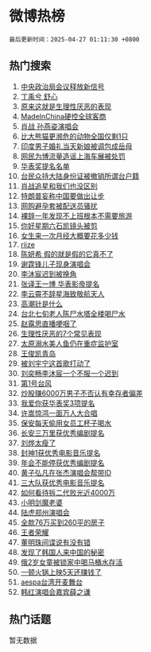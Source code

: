 # 微博热榜

`最后更新时间：2025-04-27 01:11:30 +0800`

## 热门搜索

1. [中央政治局会议释放新信号](https://m.weibo.cn/search?containerid=100103type%3D1%26t%3D10%26q%3D%23%E4%B8%AD%E5%A4%AE%E6%94%BF%E6%B2%BB%E5%B1%80%E4%BC%9A%E8%AE%AE%E9%87%8A%E6%94%BE%E6%96%B0%E4%BF%A1%E5%8F%B7%23&stream_entry_id=51&isnewpage=1&extparam=seat%3D1%26q%3D%2523%25E4%25B8%25AD%25E5%25A4%25AE%25E6%2594%25BF%25E6%25B2%25BB%25E5%25B1%2580%25E4%25BC%259A%25E8%25AE%25AE%25E9%2587%258A%25E6%2594%25BE%25E6%2596%25B0%25E4%25BF%25A1%25E5%258F%25B7%2523%26filter_type%3Drealtimehot%26stream_entry_id%3D51%26c_type%3D51%26pos%3D0%26dgr%3D0%26cate%3D10103%26display_time%3D1745687489%26pre_seqid%3D17456874896210328677105)
1. [丁禹兮 舒心](https://m.weibo.cn/search?containerid=100103type%3D1%26t%3D10%26q%3D%E4%B8%81%E7%A6%B9%E5%85%AE+%E8%88%92%E5%BF%83&stream_entry_id=31&isnewpage=1&extparam=seat%3D1%26realpos%3D1%26q%3D%25E4%25B8%2581%25E7%25A6%25B9%25E5%2585%25AE%2520%25E8%2588%2592%25E5%25BF%2583%26dgr%3D0%26lcate%3D5001%26band_rank%3D1%26filter_type%3Drealtimehot%26cate%3D5001%26c_type%3D31%26pos%3D0%26stream_entry_id%3D31%26flag%3D2%26display_time%3D1745687489%26pre_seqid%3D17456874896210328677105)
1. [原来这就是生理性厌恶的表现](https://m.weibo.cn/search?containerid=100103type%3D1%26t%3D10%26q%3D%23%E5%8E%9F%E6%9D%A5%E8%BF%99%E5%B0%B1%E6%98%AF%E7%94%9F%E7%90%86%E6%80%A7%E5%8E%8C%E6%81%B6%E7%9A%84%E8%A1%A8%E7%8E%B0%23&stream_entry_id=31&isnewpage=1&extparam=seat%3D1%26realpos%3D2%26q%3D%2523%25E5%258E%259F%25E6%259D%25A5%25E8%25BF%2599%25E5%25B0%25B1%25E6%2598%25AF%25E7%2594%259F%25E7%2590%2586%25E6%2580%25A7%25E5%258E%258C%25E6%2581%25B6%25E7%259A%2584%25E8%25A1%25A8%25E7%258E%25B0%2523%26dgr%3D0%26lcate%3D5001%26band_rank%3D2%26filter_type%3Drealtimehot%26cate%3D5001%26c_type%3D31%26pos%3D1%26stream_entry_id%3D31%26flag%3D2%26display_time%3D1745687489%26pre_seqid%3D17456874896210328677105)
1. [MadeInChina硬控全球客商](https://m.weibo.cn/search?containerid=100103type%3D1%26t%3D10%26q%3D%23MadeInChina%E7%A1%AC%E6%8E%A7%E5%85%A8%E7%90%83%E5%AE%A2%E5%95%86%23&stream_entry_id=31&isnewpage=1&extparam=seat%3D1%26realpos%3D3%26q%3D%2523MadeInChina%25E7%25A1%25AC%25E6%258E%25A7%25E5%2585%25A8%25E7%2590%2583%25E5%25AE%25A2%25E5%2595%2586%2523%26dgr%3D0%26lcate%3D5001%26band_rank%3D3%26filter_type%3Drealtimehot%26cate%3D5001%26c_type%3D31%26pos%3D2%26stream_entry_id%3D31%26flag%3D0%26display_time%3D1745687489%26pre_seqid%3D17456874896210328677105)
1. [肖战 孙燕姿演唱会](https://m.weibo.cn/search?containerid=100103type%3D1%26t%3D10%26q%3D%E8%82%96%E6%88%98+%E5%AD%99%E7%87%95%E5%A7%BF%E6%BC%94%E5%94%B1%E4%BC%9A&stream_entry_id=31&isnewpage=1&extparam=seat%3D1%26realpos%3D4%26q%3D%25E8%2582%2596%25E6%2588%2598%2520%25E5%25AD%2599%25E7%2587%2595%25E5%25A7%25BF%25E6%25BC%2594%25E5%2594%25B1%25E4%25BC%259A%26dgr%3D0%26lcate%3D5001%26band_rank%3D4%26filter_type%3Drealtimehot%26cate%3D5001%26c_type%3D31%26pos%3D3%26stream_entry_id%3D31%26flag%3D16%26display_time%3D1745687489%26pre_seqid%3D17456874896210328677105)
1. [比大熊猫更濒危的动物全国仅剩1只](https://m.weibo.cn/search?containerid=100103type%3D1%26t%3D10%26q%3D%23%E6%AF%94%E5%A4%A7%E7%86%8A%E7%8C%AB%E6%9B%B4%E6%BF%92%E5%8D%B1%E7%9A%84%E5%8A%A8%E7%89%A9%E5%85%A8%E5%9B%BD%E4%BB%85%E5%89%A91%E5%8F%AA%23&stream_entry_id=31&isnewpage=1&extparam=seat%3D1%26realpos%3D5%26q%3D%2523%25E6%25AF%2594%25E5%25A4%25A7%25E7%2586%258A%25E7%258C%25AB%25E6%259B%25B4%25E6%25BF%2592%25E5%258D%25B1%25E7%259A%2584%25E5%258A%25A8%25E7%2589%25A9%25E5%2585%25A8%25E5%259B%25BD%25E4%25BB%2585%25E5%2589%25A91%25E5%258F%25AA%2523%26dgr%3D0%26lcate%3D5001%26band_rank%3D5%26filter_type%3Drealtimehot%26cate%3D5001%26c_type%3D31%26pos%3D4%26stream_entry_id%3D31%26flag%3D0%26display_time%3D1745687489%26pre_seqid%3D17456874896210328677105)
1. [印度男子婚礼当天新娘被调包成岳母](https://m.weibo.cn/search?containerid=100103type%3D1%26t%3D10%26q%3D%23%E5%8D%B0%E5%BA%A6%E7%94%B7%E5%AD%90%E5%A9%9A%E7%A4%BC%E5%BD%93%E5%A4%A9%E6%96%B0%E5%A8%98%E8%A2%AB%E8%B0%83%E5%8C%85%E6%88%90%E5%B2%B3%E6%AF%8D%23&stream_entry_id=31&isnewpage=1&extparam=seat%3D1%26realpos%3D6%26q%3D%2523%25E5%258D%25B0%25E5%25BA%25A6%25E7%2594%25B7%25E5%25AD%2590%25E5%25A9%259A%25E7%25A4%25BC%25E5%25BD%2593%25E5%25A4%25A9%25E6%2596%25B0%25E5%25A8%2598%25E8%25A2%25AB%25E8%25B0%2583%25E5%258C%2585%25E6%2588%2590%25E5%25B2%25B3%25E6%25AF%258D%2523%26dgr%3D0%26lcate%3D5001%26band_rank%3D6%26filter_type%3Drealtimehot%26cate%3D5001%26c_type%3D31%26pos%3D5%26stream_entry_id%3D31%26flag%3D0%26display_time%3D1745687489%26pre_seqid%3D17456874896210328677105)
1. [网民为博流量造谣上海车展被处罚](https://m.weibo.cn/search?containerid=100103type%3D1%26t%3D10%26q%3D%23%E7%BD%91%E6%B0%91%E4%B8%BA%E5%8D%9A%E6%B5%81%E9%87%8F%E9%80%A0%E8%B0%A3%E4%B8%8A%E6%B5%B7%E8%BD%A6%E5%B1%95%E8%A2%AB%E5%A4%84%E7%BD%9A%23&stream_entry_id=31&isnewpage=1&extparam=seat%3D1%26q%3D%2523%25E7%25BD%2591%25E6%25B0%2591%25E4%25B8%25BA%25E5%258D%259A%25E6%25B5%2581%25E9%2587%258F%25E9%2580%25A0%25E8%25B0%25A3%25E4%25B8%258A%25E6%25B5%25B7%25E8%25BD%25A6%25E5%25B1%2595%25E8%25A2%25AB%25E5%25A4%2584%25E7%25BD%259A%2523%26dgr%3D0%26lcate%3D5001%26adid%3D284294%26pos%3D6%26is_ad_pos%3D1%26filter_type%3Drealtimehot%26c_type%3D31%26stream_entry_id%3D31%26band_rank%3D7%26cate%3D5001%26display_time%3D1745687489%26pre_seqid%3D17456874896210328677105)
1. [华表奖提名名单](https://m.weibo.cn/search?containerid=100103type%3D1%26t%3D10%26q%3D%23%E5%8D%8E%E8%A1%A8%E5%A5%96%E6%8F%90%E5%90%8D%E5%90%8D%E5%8D%95%23&stream_entry_id=31&isnewpage=1&extparam=seat%3D1%26realpos%3D7%26q%3D%2523%25E5%258D%258E%25E8%25A1%25A8%25E5%25A5%2596%25E6%258F%2590%25E5%2590%258D%25E5%2590%258D%25E5%258D%2595%2523%26dgr%3D0%26lcate%3D5001%26band_rank%3D7%26filter_type%3Drealtimehot%26cate%3D5001%26c_type%3D31%26pos%3D7%26stream_entry_id%3D31%26flag%3D16%26display_time%3D1745687489%26pre_seqid%3D17456874896210328677105)
1. [台民众持大陆身份证被撤销所谓台户籍](https://m.weibo.cn/search?containerid=100103type%3D1%26t%3D10%26q%3D%23%E5%8F%B0%E6%B0%91%E4%BC%97%E6%8C%81%E5%A4%A7%E9%99%86%E8%BA%AB%E4%BB%BD%E8%AF%81%E8%A2%AB%E6%92%A4%E9%94%80%E6%89%80%E8%B0%93%E5%8F%B0%E6%88%B7%E7%B1%8D%23&stream_entry_id=31&isnewpage=1&extparam=seat%3D1%26realpos%3D8%26q%3D%2523%25E5%258F%25B0%25E6%25B0%2591%25E4%25BC%2597%25E6%258C%2581%25E5%25A4%25A7%25E9%2599%2586%25E8%25BA%25AB%25E4%25BB%25BD%25E8%25AF%2581%25E8%25A2%25AB%25E6%2592%25A4%25E9%2594%2580%25E6%2589%2580%25E8%25B0%2593%25E5%258F%25B0%25E6%2588%25B7%25E7%25B1%258D%2523%26dgr%3D0%26lcate%3D5001%26band_rank%3D8%26filter_type%3Drealtimehot%26cate%3D5001%26c_type%3D31%26pos%3D8%26stream_entry_id%3D31%26flag%3D0%26display_time%3D1745687489%26pre_seqid%3D17456874896210328677105)
1. [肖战追星和我们也没区别](https://m.weibo.cn/search?containerid=100103type%3D1%26t%3D10%26q%3D%23%E8%82%96%E6%88%98%E8%BF%BD%E6%98%9F%E5%92%8C%E6%88%91%E4%BB%AC%E4%B9%9F%E6%B2%A1%E5%8C%BA%E5%88%AB%23&stream_entry_id=31&isnewpage=1&extparam=seat%3D1%26realpos%3D9%26q%3D%2523%25E8%2582%2596%25E6%2588%2598%25E8%25BF%25BD%25E6%2598%259F%25E5%2592%258C%25E6%2588%2591%25E4%25BB%25AC%25E4%25B9%259F%25E6%25B2%25A1%25E5%258C%25BA%25E5%2588%25AB%2523%26dgr%3D0%26lcate%3D5001%26band_rank%3D9%26filter_type%3Drealtimehot%26cate%3D5001%26c_type%3D31%26pos%3D9%26stream_entry_id%3D31%26flag%3D1%26display_time%3D1745687489%26pre_seqid%3D17456874896210328677105)
1. [特朗普妄称中国要做出让步](https://m.weibo.cn/search?containerid=100103type%3D1%26t%3D10%26q%3D%23%E7%89%B9%E6%9C%97%E6%99%AE%E5%A6%84%E7%A7%B0%E4%B8%AD%E5%9B%BD%E8%A6%81%E5%81%9A%E5%87%BA%E8%AE%A9%E6%AD%A5%23&stream_entry_id=31&isnewpage=1&extparam=seat%3D1%26realpos%3D10%26q%3D%2523%25E7%2589%25B9%25E6%259C%2597%25E6%2599%25AE%25E5%25A6%2584%25E7%25A7%25B0%25E4%25B8%25AD%25E5%259B%25BD%25E8%25A6%2581%25E5%2581%259A%25E5%2587%25BA%25E8%25AE%25A9%25E6%25AD%25A5%2523%26dgr%3D0%26lcate%3D5001%26band_rank%3D10%26filter_type%3Drealtimehot%26cate%3D5001%26c_type%3D31%26pos%3D10%26stream_entry_id%3D31%26flag%3D0%26display_time%3D1745687489%26pre_seqid%3D17456874896210328677105)
1. [网购避孕套被配送员骚扰](https://m.weibo.cn/search?containerid=100103type%3D1%26t%3D10%26q%3D%23%E7%BD%91%E8%B4%AD%E9%81%BF%E5%AD%95%E5%A5%97%E8%A2%AB%E9%85%8D%E9%80%81%E5%91%98%E9%AA%9A%E6%89%B0%23&stream_entry_id=31&isnewpage=1&extparam=seat%3D1%26realpos%3D11%26q%3D%2523%25E7%25BD%2591%25E8%25B4%25AD%25E9%2581%25BF%25E5%25AD%2595%25E5%25A5%2597%25E8%25A2%25AB%25E9%2585%258D%25E9%2580%2581%25E5%2591%2598%25E9%25AA%259A%25E6%2589%25B0%2523%26dgr%3D0%26lcate%3D5001%26band_rank%3D11%26filter_type%3Drealtimehot%26cate%3D5001%26c_type%3D31%26pos%3D11%26stream_entry_id%3D31%26flag%3D2%26display_time%3D1745687489%26pre_seqid%3D17456874896210328677105)
1. [裸辞一年发现不上班根本不需要旅游](https://m.weibo.cn/search?containerid=100103type%3D1%26t%3D10%26q%3D%23%E8%A3%B8%E8%BE%9E%E4%B8%80%E5%B9%B4%E5%8F%91%E7%8E%B0%E4%B8%8D%E4%B8%8A%E7%8F%AD%E6%A0%B9%E6%9C%AC%E4%B8%8D%E9%9C%80%E8%A6%81%E6%97%85%E6%B8%B8%23&stream_entry_id=31&isnewpage=1&extparam=seat%3D1%26realpos%3D12%26q%3D%2523%25E8%25A3%25B8%25E8%25BE%259E%25E4%25B8%2580%25E5%25B9%25B4%25E5%258F%2591%25E7%258E%25B0%25E4%25B8%258D%25E4%25B8%258A%25E7%258F%25AD%25E6%25A0%25B9%25E6%259C%25AC%25E4%25B8%258D%25E9%259C%2580%25E8%25A6%2581%25E6%2597%2585%25E6%25B8%25B8%2523%26dgr%3D0%26lcate%3D5001%26band_rank%3D12%26filter_type%3Drealtimehot%26cate%3D5001%26c_type%3D31%26pos%3D12%26stream_entry_id%3D31%26flag%3D2%26display_time%3D1745687489%26pre_seqid%3D17456874896210328677105)
1. [你好星期六石凯镜头被剪](https://m.weibo.cn/search?containerid=100103type%3D1%26t%3D10%26q%3D%E4%BD%A0%E5%A5%BD%E6%98%9F%E6%9C%9F%E5%85%AD%E7%9F%B3%E5%87%AF%E9%95%9C%E5%A4%B4%E8%A2%AB%E5%89%AA&stream_entry_id=31&isnewpage=1&extparam=seat%3D1%26realpos%3D13%26q%3D%25E4%25BD%25A0%25E5%25A5%25BD%25E6%2598%259F%25E6%259C%259F%25E5%2585%25AD%25E7%259F%25B3%25E5%2587%25AF%25E9%2595%259C%25E5%25A4%25B4%25E8%25A2%25AB%25E5%2589%25AA%26dgr%3D0%26lcate%3D5001%26band_rank%3D13%26filter_type%3Drealtimehot%26cate%3D5001%26c_type%3D31%26pos%3D13%26stream_entry_id%3D31%26flag%3D0%26display_time%3D1745687489%26pre_seqid%3D17456874896210328677105)
1. [女生来一次月经大概要花多少钱](https://m.weibo.cn/search?containerid=100103type%3D1%26t%3D10%26q%3D%23%E5%A5%B3%E7%94%9F%E6%9D%A5%E4%B8%80%E6%AC%A1%E6%9C%88%E7%BB%8F%E5%A4%A7%E6%A6%82%E8%A6%81%E8%8A%B1%E5%A4%9A%E5%B0%91%E9%92%B1%23&stream_entry_id=31&isnewpage=1&extparam=seat%3D1%26realpos%3D14%26q%3D%2523%25E5%25A5%25B3%25E7%2594%259F%25E6%259D%25A5%25E4%25B8%2580%25E6%25AC%25A1%25E6%259C%2588%25E7%25BB%258F%25E5%25A4%25A7%25E6%25A6%2582%25E8%25A6%2581%25E8%258A%25B1%25E5%25A4%259A%25E5%25B0%2591%25E9%2592%25B1%2523%26dgr%3D0%26lcate%3D5001%26band_rank%3D14%26filter_type%3Drealtimehot%26cate%3D5001%26c_type%3D31%26pos%3D14%26stream_entry_id%3D31%26flag%3D2%26display_time%3D1745687489%26pre_seqid%3D17456874896210328677105)
1. [riize](https://m.weibo.cn/search?containerid=100103type%3D1%26t%3D10%26q%3Driize&stream_entry_id=31&isnewpage=1&extparam=seat%3D1%26realpos%3D15%26q%3Driize%26dgr%3D0%26lcate%3D5001%26band_rank%3D15%26filter_type%3Drealtimehot%26cate%3D5001%26c_type%3D31%26pos%3D15%26stream_entry_id%3D31%26flag%3D1%26display_time%3D1745687489%26pre_seqid%3D17456874896210328677105)
1. [陈妍希 假的就是假的它真不了](https://m.weibo.cn/search?containerid=100103type%3D1%26t%3D10%26q%3D%E9%99%88%E5%A6%8D%E5%B8%8C+%E5%81%87%E7%9A%84%E5%B0%B1%E6%98%AF%E5%81%87%E7%9A%84%E5%AE%83%E7%9C%9F%E4%B8%8D%E4%BA%86&stream_entry_id=31&isnewpage=1&extparam=seat%3D1%26realpos%3D16%26q%3D%25E9%2599%2588%25E5%25A6%258D%25E5%25B8%258C%2520%25E5%2581%2587%25E7%259A%2584%25E5%25B0%25B1%25E6%2598%25AF%25E5%2581%2587%25E7%259A%2584%25E5%25AE%2583%25E7%259C%259F%25E4%25B8%258D%25E4%25BA%2586%26dgr%3D0%26lcate%3D5001%26band_rank%3D16%26filter_type%3Drealtimehot%26cate%3D5001%26c_type%3D31%26pos%3D16%26stream_entry_id%3D31%26flag%3D2%26display_time%3D1745687489%26pre_seqid%3D17456874896210328677105)
1. [谢霆锋儿子现身演唱会](https://m.weibo.cn/search?containerid=100103type%3D1%26t%3D10%26q%3D%E8%B0%A2%E9%9C%86%E9%94%8B%E5%84%BF%E5%AD%90%E7%8E%B0%E8%BA%AB%E6%BC%94%E5%94%B1%E4%BC%9A&stream_entry_id=31&isnewpage=1&extparam=seat%3D1%26realpos%3D17%26q%3D%25E8%25B0%25A2%25E9%259C%2586%25E9%2594%258B%25E5%2584%25BF%25E5%25AD%2590%25E7%258E%25B0%25E8%25BA%25AB%25E6%25BC%2594%25E5%2594%25B1%25E4%25BC%259A%26dgr%3D0%26lcate%3D5001%26band_rank%3D17%26filter_type%3Drealtimehot%26cate%3D5001%26c_type%3D31%26pos%3D17%26stream_entry_id%3D31%26flag%3D0%26display_time%3D1745687489%26pre_seqid%3D17456874896210328677105)
1. [李沐宸迟到被换角](https://m.weibo.cn/search?containerid=100103type%3D1%26t%3D10%26q%3D%E6%9D%8E%E6%B2%90%E5%AE%B8%E8%BF%9F%E5%88%B0%E8%A2%AB%E6%8D%A2%E8%A7%92&stream_entry_id=31&isnewpage=1&extparam=seat%3D1%26realpos%3D18%26q%3D%25E6%259D%258E%25E6%25B2%2590%25E5%25AE%25B8%25E8%25BF%259F%25E5%2588%25B0%25E8%25A2%25AB%25E6%258D%25A2%25E8%25A7%2592%26dgr%3D0%26lcate%3D5001%26band_rank%3D18%26filter_type%3Drealtimehot%26cate%3D5001%26c_type%3D31%26pos%3D18%26stream_entry_id%3D31%26flag%3D0%26display_time%3D1745687489%26pre_seqid%3D17456874896210328677105)
1. [张译王一博 华表影帝提名](https://m.weibo.cn/search?containerid=100103type%3D1%26t%3D10%26q%3D%E5%BC%A0%E8%AF%91%E7%8E%8B%E4%B8%80%E5%8D%9A+%E5%8D%8E%E8%A1%A8%E5%BD%B1%E5%B8%9D%E6%8F%90%E5%90%8D&stream_entry_id=31&isnewpage=1&extparam=seat%3D1%26realpos%3D19%26q%3D%25E5%25BC%25A0%25E8%25AF%2591%25E7%258E%258B%25E4%25B8%2580%25E5%258D%259A%2520%25E5%258D%258E%25E8%25A1%25A8%25E5%25BD%25B1%25E5%25B8%259D%25E6%258F%2590%25E5%2590%258D%26dgr%3D0%26lcate%3D5001%26band_rank%3D19%26filter_type%3Drealtimehot%26cate%3D5001%26c_type%3D31%26pos%3D19%26stream_entry_id%3D31%26flag%3D0%26display_time%3D1745687489%26pre_seqid%3D17456874896210328677105)
1. [李云霄不辞星海致敬航天人](https://m.weibo.cn/search?containerid=100103type%3D1%26t%3D10%26q%3D%23%E6%9D%8E%E4%BA%91%E9%9C%84%E4%B8%8D%E8%BE%9E%E6%98%9F%E6%B5%B7%E8%87%B4%E6%95%AC%E8%88%AA%E5%A4%A9%E4%BA%BA%23&stream_entry_id=31&isnewpage=1&extparam=seat%3D1%26realpos%3D20%26q%3D%2523%25E6%259D%258E%25E4%25BA%2591%25E9%259C%2584%25E4%25B8%258D%25E8%25BE%259E%25E6%2598%259F%25E6%25B5%25B7%25E8%2587%25B4%25E6%2595%25AC%25E8%2588%25AA%25E5%25A4%25A9%25E4%25BA%25BA%2523%26dgr%3D0%26lcate%3D5001%26band_rank%3D20%26filter_type%3Drealtimehot%26cate%3D5001%26c_type%3D31%26pos%3D20%26stream_entry_id%3D31%26flag%3D0%26display_time%3D1745687489%26pre_seqid%3D17456874896210328677105)
1. [高潮针是什么](https://m.weibo.cn/search?containerid=100103type%3D1%26t%3D10%26q%3D%E9%AB%98%E6%BD%AE%E9%92%88%E6%98%AF%E4%BB%80%E4%B9%88&stream_entry_id=31&isnewpage=1&extparam=seat%3D1%26realpos%3D21%26q%3D%25E9%25AB%2598%25E6%25BD%25AE%25E9%2592%2588%25E6%2598%25AF%25E4%25BB%2580%25E4%25B9%2588%26dgr%3D0%26stream_entry_id%3D31%26pos%3D21%26is_ai_ask%3D1%26filter_type%3Drealtimehot%26flag%3D1%26c_type%3D31%26band_rank%3D21%26lcate%3D5001%26cate%3D5001%26display_time%3D1745687489%26pre_seqid%3D17456874896210328677105)
1. [台北七旬老人陈尸水塔全楼喝尸水](https://m.weibo.cn/search?containerid=100103type%3D1%26t%3D10%26q%3D%23%E5%8F%B0%E5%8C%97%E4%B8%83%E6%97%AC%E8%80%81%E4%BA%BA%E9%99%88%E5%B0%B8%E6%B0%B4%E5%A1%94%E5%85%A8%E6%A5%BC%E5%96%9D%E5%B0%B8%E6%B0%B4%23&stream_entry_id=31&isnewpage=1&extparam=seat%3D1%26realpos%3D22%26q%3D%2523%25E5%258F%25B0%25E5%258C%2597%25E4%25B8%2583%25E6%2597%25AC%25E8%2580%2581%25E4%25BA%25BA%25E9%2599%2588%25E5%25B0%25B8%25E6%25B0%25B4%25E5%25A1%2594%25E5%2585%25A8%25E6%25A5%25BC%25E5%2596%259D%25E5%25B0%25B8%25E6%25B0%25B4%2523%26dgr%3D0%26lcate%3D5001%26band_rank%3D22%26filter_type%3Drealtimehot%26cate%3D5001%26c_type%3D31%26pos%3D22%26stream_entry_id%3D31%26flag%3D0%26display_time%3D1745687489%26pre_seqid%3D17456874896210328677105)
1. [赵露思直播哽咽了](https://m.weibo.cn/search?containerid=100103type%3D1%26t%3D10%26q%3D%23%E8%B5%B5%E9%9C%B2%E6%80%9D%E7%9B%B4%E6%92%AD%E5%93%BD%E5%92%BD%E4%BA%86%23&stream_entry_id=31&isnewpage=1&extparam=seat%3D1%26realpos%3D23%26q%3D%2523%25E8%25B5%25B5%25E9%259C%25B2%25E6%2580%259D%25E7%259B%25B4%25E6%2592%25AD%25E5%2593%25BD%25E5%2592%25BD%25E4%25BA%2586%2523%26dgr%3D0%26lcate%3D5001%26band_rank%3D23%26filter_type%3Drealtimehot%26cate%3D5001%26c_type%3D31%26pos%3D23%26stream_entry_id%3D31%26flag%3D1%26display_time%3D1745687489%26pre_seqid%3D17456874896210328677105)
1. [生理性厌恶的7个常见表现](https://m.weibo.cn/search?containerid=100103type%3D1%26t%3D10%26q%3D%23%E7%94%9F%E7%90%86%E6%80%A7%E5%8E%8C%E6%81%B6%E7%9A%847%E4%B8%AA%E5%B8%B8%E8%A7%81%E8%A1%A8%E7%8E%B0%23&stream_entry_id=31&isnewpage=1&extparam=seat%3D1%26realpos%3D24%26q%3D%2523%25E7%2594%259F%25E7%2590%2586%25E6%2580%25A7%25E5%258E%258C%25E6%2581%25B6%25E7%259A%25847%25E4%25B8%25AA%25E5%25B8%25B8%25E8%25A7%2581%25E8%25A1%25A8%25E7%258E%25B0%2523%26dgr%3D0%26lcate%3D5001%26band_rank%3D24%26filter_type%3Drealtimehot%26cate%3D5001%26c_type%3D31%26pos%3D24%26stream_entry_id%3D31%26flag%3D0%26display_time%3D1745687489%26pre_seqid%3D17456874896210328677105)
1. [太原溺水美人鱼仍在重症监护室](https://m.weibo.cn/search?containerid=100103type%3D1%26t%3D10%26q%3D%23%E5%A4%AA%E5%8E%9F%E6%BA%BA%E6%B0%B4%E7%BE%8E%E4%BA%BA%E9%B1%BC%E4%BB%8D%E5%9C%A8%E9%87%8D%E7%97%87%E7%9B%91%E6%8A%A4%E5%AE%A4%23&stream_entry_id=31&isnewpage=1&extparam=seat%3D1%26realpos%3D25%26q%3D%2523%25E5%25A4%25AA%25E5%258E%259F%25E6%25BA%25BA%25E6%25B0%25B4%25E7%25BE%258E%25E4%25BA%25BA%25E9%25B1%25BC%25E4%25BB%258D%25E5%259C%25A8%25E9%2587%258D%25E7%2597%2587%25E7%259B%2591%25E6%258A%25A4%25E5%25AE%25A4%2523%26dgr%3D0%26lcate%3D5001%26band_rank%3D25%26filter_type%3Drealtimehot%26cate%3D5001%26c_type%3D31%26pos%3D25%26stream_entry_id%3D31%26flag%3D0%26display_time%3D1745687489%26pre_seqid%3D17456874896210328677105)
1. [王俊凯青岛](https://m.weibo.cn/search?containerid=100103type%3D1%26t%3D10%26q%3D%E7%8E%8B%E4%BF%8A%E5%87%AF%E9%9D%92%E5%B2%9B&stream_entry_id=31&isnewpage=1&extparam=seat%3D1%26realpos%3D26%26q%3D%25E7%258E%258B%25E4%25BF%258A%25E5%2587%25AF%25E9%259D%2592%25E5%25B2%259B%26dgr%3D0%26lcate%3D5001%26band_rank%3D26%26filter_type%3Drealtimehot%26cate%3D5001%26c_type%3D31%26pos%3D26%26stream_entry_id%3D31%26flag%3D1%26display_time%3D1745687489%26pre_seqid%3D17456874896210328677105)
1. [被刘宇宁这首歌打动了](https://m.weibo.cn/search?containerid=100103type%3D1%26t%3D10%26q%3D%23%E8%A2%AB%E5%88%98%E5%AE%87%E5%AE%81%E8%BF%99%E9%A6%96%E6%AD%8C%E6%89%93%E5%8A%A8%E4%BA%86%23&stream_entry_id=31&isnewpage=1&extparam=seat%3D1%26realpos%3D27%26q%3D%2523%25E8%25A2%25AB%25E5%2588%2598%25E5%25AE%2587%25E5%25AE%2581%25E8%25BF%2599%25E9%25A6%2596%25E6%25AD%258C%25E6%2589%2593%25E5%258A%25A8%25E4%25BA%2586%2523%26dgr%3D0%26lcate%3D5001%26band_rank%3D27%26filter_type%3Drealtimehot%26cate%3D5001%26c_type%3D31%26pos%3D27%26stream_entry_id%3D31%26flag%3D0%26display_time%3D1745687489%26pre_seqid%3D17456874896210328677105)
1. [刘奕畅李沐宸一个不服一个迟到](https://m.weibo.cn/search?containerid=100103type%3D1%26t%3D10%26q%3D%23%E5%88%98%E5%A5%95%E7%95%85%E6%9D%8E%E6%B2%90%E5%AE%B8%E4%B8%80%E4%B8%AA%E4%B8%8D%E6%9C%8D%E4%B8%80%E4%B8%AA%E8%BF%9F%E5%88%B0%23&stream_entry_id=31&isnewpage=1&extparam=seat%3D1%26realpos%3D28%26q%3D%2523%25E5%2588%2598%25E5%25A5%2595%25E7%2595%2585%25E6%259D%258E%25E6%25B2%2590%25E5%25AE%25B8%25E4%25B8%2580%25E4%25B8%25AA%25E4%25B8%258D%25E6%259C%258D%25E4%25B8%2580%25E4%25B8%25AA%25E8%25BF%259F%25E5%2588%25B0%2523%26dgr%3D0%26lcate%3D5001%26band_rank%3D28%26filter_type%3Drealtimehot%26cate%3D5001%26c_type%3D31%26pos%3D28%26stream_entry_id%3D31%26flag%3D0%26display_time%3D1745687489%26pre_seqid%3D17456874896210328677105)
1. [第1号台风](https://m.weibo.cn/search?containerid=100103type%3D1%26t%3D10%26q%3D%23%E7%AC%AC1%E5%8F%B7%E5%8F%B0%E9%A3%8E%23&stream_entry_id=31&isnewpage=1&extparam=seat%3D1%26realpos%3D29%26q%3D%2523%25E7%25AC%25AC1%25E5%258F%25B7%25E5%258F%25B0%25E9%25A3%258E%2523%26dgr%3D0%26lcate%3D5001%26band_rank%3D29%26filter_type%3Drealtimehot%26cate%3D5001%26c_type%3D31%26pos%3D29%26stream_entry_id%3D31%26flag%3D0%26display_time%3D1745687489%26pre_seqid%3D17456874896210328677105)
1. [炒股赚6000万男子不否认有幸存者偏差](https://m.weibo.cn/search?containerid=100103type%3D1%26t%3D10%26q%3D%23%E7%82%92%E8%82%A1%E8%B5%9A6000%E4%B8%87%E7%94%B7%E5%AD%90%E4%B8%8D%E5%90%A6%E8%AE%A4%E6%9C%89%E5%B9%B8%E5%AD%98%E8%80%85%E5%81%8F%E5%B7%AE%23&stream_entry_id=31&isnewpage=1&extparam=seat%3D1%26realpos%3D30%26q%3D%2523%25E7%2582%2592%25E8%2582%25A1%25E8%25B5%259A6000%25E4%25B8%2587%25E7%2594%25B7%25E5%25AD%2590%25E4%25B8%258D%25E5%2590%25A6%25E8%25AE%25A4%25E6%259C%2589%25E5%25B9%25B8%25E5%25AD%2598%25E8%2580%2585%25E5%2581%258F%25E5%25B7%25AE%2523%26dgr%3D0%26lcate%3D5001%26band_rank%3D30%26filter_type%3Drealtimehot%26cate%3D5001%26c_type%3D31%26pos%3D30%26stream_entry_id%3D31%26flag%3D0%26display_time%3D1745687489%26pre_seqid%3D17456874896210328677105)
1. [我爱你获华表奖3项提名](https://m.weibo.cn/search?containerid=100103type%3D1%26t%3D10%26q%3D%23%E6%88%91%E7%88%B1%E4%BD%A0%E8%8E%B7%E5%8D%8E%E8%A1%A8%E5%A5%963%E9%A1%B9%E6%8F%90%E5%90%8D%23&stream_entry_id=31&isnewpage=1&extparam=seat%3D1%26realpos%3D31%26q%3D%2523%25E6%2588%2591%25E7%2588%25B1%25E4%25BD%25A0%25E8%258E%25B7%25E5%258D%258E%25E8%25A1%25A8%25E5%25A5%25963%25E9%25A1%25B9%25E6%258F%2590%25E5%2590%258D%2523%26dgr%3D0%26lcate%3D5001%26band_rank%3D31%26filter_type%3Drealtimehot%26cate%3D5001%26c_type%3D31%26pos%3D31%26stream_entry_id%3D31%26flag%3D0%26display_time%3D1745687489%26pre_seqid%3D17456874896210328677105)
1. [许嵩惊鸿一面万人大合唱](https://m.weibo.cn/search?containerid=100103type%3D1%26t%3D10%26q%3D%E8%AE%B8%E5%B5%A9%E6%83%8A%E9%B8%BF%E4%B8%80%E9%9D%A2%E4%B8%87%E4%BA%BA%E5%A4%A7%E5%90%88%E5%94%B1&stream_entry_id=31&isnewpage=1&extparam=seat%3D1%26realpos%3D32%26q%3D%25E8%25AE%25B8%25E5%25B5%25A9%25E6%2583%258A%25E9%25B8%25BF%25E4%25B8%2580%25E9%259D%25A2%25E4%25B8%2587%25E4%25BA%25BA%25E5%25A4%25A7%25E5%2590%2588%25E5%2594%25B1%26dgr%3D0%26lcate%3D5001%26band_rank%3D32%26filter_type%3Drealtimehot%26cate%3D5001%26c_type%3D31%26pos%3D32%26stream_entry_id%3D31%26flag%3D1%26display_time%3D1745687489%26pre_seqid%3D17456874896210328677105)
1. [保安每天偷用女员工杯子喝水](https://m.weibo.cn/search?containerid=100103type%3D1%26t%3D10%26q%3D%23%E4%BF%9D%E5%AE%89%E6%AF%8F%E5%A4%A9%E5%81%B7%E7%94%A8%E5%A5%B3%E5%91%98%E5%B7%A5%E6%9D%AF%E5%AD%90%E5%96%9D%E6%B0%B4%23&stream_entry_id=31&isnewpage=1&extparam=seat%3D1%26realpos%3D33%26q%3D%2523%25E4%25BF%259D%25E5%25AE%2589%25E6%25AF%258F%25E5%25A4%25A9%25E5%2581%25B7%25E7%2594%25A8%25E5%25A5%25B3%25E5%2591%2598%25E5%25B7%25A5%25E6%259D%25AF%25E5%25AD%2590%25E5%2596%259D%25E6%25B0%25B4%2523%26dgr%3D0%26lcate%3D5001%26band_rank%3D33%26filter_type%3Drealtimehot%26cate%3D5001%26c_type%3D31%26pos%3D33%26stream_entry_id%3D31%26flag%3D0%26display_time%3D1745687489%26pre_seqid%3D17456874896210328677105)
1. [长安三万里获优秀编剧提名](https://m.weibo.cn/search?containerid=100103type%3D1%26t%3D10%26q%3D%23%E9%95%BF%E5%AE%89%E4%B8%89%E4%B8%87%E9%87%8C%E8%8E%B7%E4%BC%98%E7%A7%80%E7%BC%96%E5%89%A7%E6%8F%90%E5%90%8D%23&stream_entry_id=31&isnewpage=1&extparam=seat%3D1%26realpos%3D34%26q%3D%2523%25E9%2595%25BF%25E5%25AE%2589%25E4%25B8%2589%25E4%25B8%2587%25E9%2587%258C%25E8%258E%25B7%25E4%25BC%2598%25E7%25A7%2580%25E7%25BC%2596%25E5%2589%25A7%25E6%258F%2590%25E5%2590%258D%2523%26dgr%3D0%26lcate%3D5001%26band_rank%3D34%26filter_type%3Drealtimehot%26cate%3D5001%26c_type%3D31%26pos%3D34%26stream_entry_id%3D31%26flag%3D0%26display_time%3D1745687489%26pre_seqid%3D17456874896210328677105)
1. [刘烨太瘦了](https://m.weibo.cn/search?containerid=100103type%3D1%26t%3D10%26q%3D%23%E5%88%98%E7%83%A8%E5%A4%AA%E7%98%A6%E4%BA%86%23&stream_entry_id=31&isnewpage=1&extparam=seat%3D1%26realpos%3D35%26q%3D%2523%25E5%2588%2598%25E7%2583%25A8%25E5%25A4%25AA%25E7%2598%25A6%25E4%25BA%2586%2523%26dgr%3D0%26lcate%3D5001%26band_rank%3D35%26filter_type%3Drealtimehot%26cate%3D5001%26c_type%3D31%26pos%3D35%26stream_entry_id%3D31%26flag%3D0%26display_time%3D1745687489%26pre_seqid%3D17456874896210328677105)
1. [封神1获优秀电影音乐提名](https://m.weibo.cn/search?containerid=100103type%3D1%26t%3D10%26q%3D%23%E5%B0%81%E7%A5%9E1%E8%8E%B7%E4%BC%98%E7%A7%80%E7%94%B5%E5%BD%B1%E9%9F%B3%E4%B9%90%E6%8F%90%E5%90%8D%23&stream_entry_id=31&isnewpage=1&extparam=seat%3D1%26realpos%3D36%26q%3D%2523%25E5%25B0%2581%25E7%25A5%259E1%25E8%258E%25B7%25E4%25BC%2598%25E7%25A7%2580%25E7%2594%25B5%25E5%25BD%25B1%25E9%259F%25B3%25E4%25B9%2590%25E6%258F%2590%25E5%2590%258D%2523%26dgr%3D0%26lcate%3D5001%26band_rank%3D36%26filter_type%3Drealtimehot%26cate%3D5001%26c_type%3D31%26pos%3D36%26stream_entry_id%3D31%26flag%3D0%26display_time%3D1745687489%26pre_seqid%3D17456874896210328677105)
1. [年会不能停获优秀编剧提名](https://m.weibo.cn/search?containerid=100103type%3D1%26t%3D10%26q%3D%23%E5%B9%B4%E4%BC%9A%E4%B8%8D%E8%83%BD%E5%81%9C%E8%8E%B7%E4%BC%98%E7%A7%80%E7%BC%96%E5%89%A7%E6%8F%90%E5%90%8D%23&stream_entry_id=31&isnewpage=1&extparam=seat%3D1%26realpos%3D37%26q%3D%2523%25E5%25B9%25B4%25E4%25BC%259A%25E4%25B8%258D%25E8%2583%25BD%25E5%2581%259C%25E8%258E%25B7%25E4%25BC%2598%25E7%25A7%2580%25E7%25BC%2596%25E5%2589%25A7%25E6%258F%2590%25E5%2590%258D%2523%26dgr%3D0%26lcate%3D5001%26band_rank%3D37%26filter_type%3Drealtimehot%26cate%3D5001%26c_type%3D31%26pos%3D37%26stream_entry_id%3D31%26flag%3D1%26display_time%3D1745687489%26pre_seqid%3D17456874896210328677105)
1. [黄子弘凡在张杰演唱会帮带ID](https://m.weibo.cn/search?containerid=100103type%3D1%26t%3D10%26q%3D%E9%BB%84%E5%AD%90%E5%BC%98%E5%87%A1%E5%9C%A8%E5%BC%A0%E6%9D%B0%E6%BC%94%E5%94%B1%E4%BC%9A%E5%B8%AE%E5%B8%A6ID&stream_entry_id=31&isnewpage=1&extparam=seat%3D1%26realpos%3D38%26q%3D%25E9%25BB%2584%25E5%25AD%2590%25E5%25BC%2598%25E5%2587%25A1%25E5%259C%25A8%25E5%25BC%25A0%25E6%259D%25B0%25E6%25BC%2594%25E5%2594%25B1%25E4%25BC%259A%25E5%25B8%25AE%25E5%25B8%25A6ID%26dgr%3D0%26lcate%3D5001%26band_rank%3D38%26filter_type%3Drealtimehot%26cate%3D5001%26c_type%3D31%26pos%3D38%26stream_entry_id%3D31%26flag%3D0%26display_time%3D1745687489%26pre_seqid%3D17456874896210328677105)
1. [三大队获优秀电影音乐提名](https://m.weibo.cn/search?containerid=100103type%3D1%26t%3D10%26q%3D%23%E4%B8%89%E5%A4%A7%E9%98%9F%E8%8E%B7%E4%BC%98%E7%A7%80%E7%94%B5%E5%BD%B1%E9%9F%B3%E4%B9%90%E6%8F%90%E5%90%8D%23&stream_entry_id=31&isnewpage=1&extparam=seat%3D1%26realpos%3D39%26q%3D%2523%25E4%25B8%2589%25E5%25A4%25A7%25E9%2598%259F%25E8%258E%25B7%25E4%25BC%2598%25E7%25A7%2580%25E7%2594%25B5%25E5%25BD%25B1%25E9%259F%25B3%25E4%25B9%2590%25E6%258F%2590%25E5%2590%258D%2523%26dgr%3D0%26lcate%3D5001%26band_rank%3D39%26filter_type%3Drealtimehot%26cate%3D5001%26c_type%3D31%26pos%3D39%26stream_entry_id%3D31%26flag%3D1%26display_time%3D1745687489%26pre_seqid%3D17456874896210328677105)
1. [如何看待拆二代败光近4000万](https://m.weibo.cn/search?containerid=100103type%3D1%26t%3D10%26q%3D%23%E5%A6%82%E4%BD%95%E7%9C%8B%E5%BE%85%E6%8B%86%E4%BA%8C%E4%BB%A3%E8%B4%A5%E5%85%89%E8%BF%914000%E4%B8%87%23&stream_entry_id=31&isnewpage=1&extparam=seat%3D1%26realpos%3D40%26q%3D%2523%25E5%25A6%2582%25E4%25BD%2595%25E7%259C%258B%25E5%25BE%2585%25E6%258B%2586%25E4%25BA%258C%25E4%25BB%25A3%25E8%25B4%25A5%25E5%2585%2589%25E8%25BF%25914000%25E4%25B8%2587%2523%26dgr%3D0%26lcate%3D5001%26band_rank%3D40%26filter_type%3Drealtimehot%26cate%3D5001%26c_type%3D31%26pos%3D40%26stream_entry_id%3D31%26flag%3D0%26display_time%3D1745687489%26pre_seqid%3D17456874896210328677105)
1. [小明剑魔老婆](https://m.weibo.cn/search?containerid=100103type%3D1%26t%3D10%26q%3D%E5%B0%8F%E6%98%8E%E5%89%91%E9%AD%94%E8%80%81%E5%A9%86&stream_entry_id=31&isnewpage=1&extparam=seat%3D1%26realpos%3D41%26q%3D%25E5%25B0%258F%25E6%2598%258E%25E5%2589%2591%25E9%25AD%2594%25E8%2580%2581%25E5%25A9%2586%26dgr%3D0%26lcate%3D5001%26band_rank%3D41%26filter_type%3Drealtimehot%26cate%3D5001%26c_type%3D31%26pos%3D41%26stream_entry_id%3D31%26flag%3D0%26display_time%3D1745687489%26pre_seqid%3D17456874896210328677105)
1. [陆虎郑州演唱会](https://m.weibo.cn/search?containerid=100103type%3D1%26t%3D10%26q%3D%E9%99%86%E8%99%8E%E9%83%91%E5%B7%9E%E6%BC%94%E5%94%B1%E4%BC%9A&stream_entry_id=31&isnewpage=1&extparam=seat%3D1%26realpos%3D42%26q%3D%25E9%2599%2586%25E8%2599%258E%25E9%2583%2591%25E5%25B7%259E%25E6%25BC%2594%25E5%2594%25B1%25E4%25BC%259A%26dgr%3D0%26lcate%3D5001%26band_rank%3D42%26filter_type%3Drealtimehot%26cate%3D5001%26c_type%3D31%26pos%3D42%26stream_entry_id%3D31%26flag%3D1%26display_time%3D1745687489%26pre_seqid%3D17456874896210328677105)
1. [全款76万买到260平的房子](https://m.weibo.cn/search?containerid=100103type%3D1%26t%3D10%26q%3D%E5%85%A8%E6%AC%BE76%E4%B8%87%E4%B9%B0%E5%88%B0260%E5%B9%B3%E7%9A%84%E6%88%BF%E5%AD%90&stream_entry_id=31&isnewpage=1&extparam=seat%3D1%26realpos%3D43%26q%3D%25E5%2585%25A8%25E6%25AC%25BE76%25E4%25B8%2587%25E4%25B9%25B0%25E5%2588%25B0260%25E5%25B9%25B3%25E7%259A%2584%25E6%2588%25BF%25E5%25AD%2590%26dgr%3D0%26lcate%3D5001%26band_rank%3D43%26filter_type%3Drealtimehot%26cate%3D5001%26c_type%3D31%26pos%3D43%26stream_entry_id%3D31%26flag%3D0%26display_time%3D1745687489%26pre_seqid%3D17456874896210328677105)
1. [王者荣耀](https://m.weibo.cn/search?containerid=100103type%3D1%26t%3D10%26q%3D%23%E7%8E%8B%E8%80%85%E8%8D%A3%E8%80%80%23&stream_entry_id=31&isnewpage=1&extparam=seat%3D1%26realpos%3D44%26q%3D%2523%25E7%258E%258B%25E8%2580%2585%25E8%258D%25A3%25E8%2580%2580%2523%26dgr%3D0%26lcate%3D5001%26band_rank%3D44%26filter_type%3Drealtimehot%26cate%3D5001%26c_type%3D31%26pos%3D44%26stream_entry_id%3D31%26flag%3D0%26display_time%3D1745687489%26pre_seqid%3D17456874896210328677105)
1. [董明珠间谍说有没有错](https://m.weibo.cn/search?containerid=100103type%3D1%26t%3D10%26q%3D%E8%91%A3%E6%98%8E%E7%8F%A0%E9%97%B4%E8%B0%8D%E8%AF%B4%E6%9C%89%E6%B2%A1%E6%9C%89%E9%94%99&stream_entry_id=31&isnewpage=1&extparam=seat%3D1%26realpos%3D45%26q%3D%25E8%2591%25A3%25E6%2598%258E%25E7%258F%25A0%25E9%2597%25B4%25E8%25B0%258D%25E8%25AF%25B4%25E6%259C%2589%25E6%25B2%25A1%25E6%259C%2589%25E9%2594%2599%26dgr%3D0%26lcate%3D5001%26band_rank%3D45%26filter_type%3Drealtimehot%26cate%3D5001%26c_type%3D31%26pos%3D45%26stream_entry_id%3D31%26flag%3D0%26display_time%3D1745687489%26pre_seqid%3D17456874896210328677105)
1. [发现了韩国人来中国的秘密](https://m.weibo.cn/search?containerid=100103type%3D1%26t%3D10%26q%3D%23%E5%8F%91%E7%8E%B0%E4%BA%86%E9%9F%A9%E5%9B%BD%E4%BA%BA%E6%9D%A5%E4%B8%AD%E5%9B%BD%E7%9A%84%E7%A7%98%E5%AF%86%23&stream_entry_id=31&isnewpage=1&extparam=seat%3D1%26realpos%3D46%26q%3D%2523%25E5%258F%2591%25E7%258E%25B0%25E4%25BA%2586%25E9%259F%25A9%25E5%259B%25BD%25E4%25BA%25BA%25E6%259D%25A5%25E4%25B8%25AD%25E5%259B%25BD%25E7%259A%2584%25E7%25A7%2598%25E5%25AF%2586%2523%26dgr%3D0%26lcate%3D5001%26band_rank%3D46%26filter_type%3Drealtimehot%26cate%3D5001%26c_type%3D31%26pos%3D46%26stream_entry_id%3D31%26flag%3D0%26display_time%3D1745687489%26pre_seqid%3D17456874896210328677105)
1. [俄2岁女童被锁家中喝马桶水存活](https://m.weibo.cn/search?containerid=100103type%3D1%26t%3D10%26q%3D%23%E4%BF%842%E5%B2%81%E5%A5%B3%E7%AB%A5%E8%A2%AB%E9%94%81%E5%AE%B6%E4%B8%AD%E5%96%9D%E9%A9%AC%E6%A1%B6%E6%B0%B4%E5%AD%98%E6%B4%BB%23&stream_entry_id=31&isnewpage=1&extparam=seat%3D1%26realpos%3D47%26q%3D%2523%25E4%25BF%25842%25E5%25B2%2581%25E5%25A5%25B3%25E7%25AB%25A5%25E8%25A2%25AB%25E9%2594%2581%25E5%25AE%25B6%25E4%25B8%25AD%25E5%2596%259D%25E9%25A9%25AC%25E6%25A1%25B6%25E6%25B0%25B4%25E5%25AD%2598%25E6%25B4%25BB%2523%26dgr%3D0%26lcate%3D5001%26band_rank%3D47%26filter_type%3Drealtimehot%26cate%3D5001%26c_type%3D31%26pos%3D47%26stream_entry_id%3D31%26flag%3D1%26display_time%3D1745687489%26pre_seqid%3D17456874896210328677105)
1. [一顿火锅上映5天还赚钱了](https://m.weibo.cn/search?containerid=100103type%3D1%26t%3D10%26q%3D%E4%B8%80%E9%A1%BF%E7%81%AB%E9%94%85%E4%B8%8A%E6%98%A05%E5%A4%A9%E8%BF%98%E8%B5%9A%E9%92%B1%E4%BA%86&stream_entry_id=31&isnewpage=1&extparam=seat%3D1%26realpos%3D48%26q%3D%25E4%25B8%2580%25E9%25A1%25BF%25E7%2581%25AB%25E9%2594%2585%25E4%25B8%258A%25E6%2598%25A05%25E5%25A4%25A9%25E8%25BF%2598%25E8%25B5%259A%25E9%2592%25B1%25E4%25BA%2586%26dgr%3D0%26lcate%3D5001%26band_rank%3D48%26filter_type%3Drealtimehot%26cate%3D5001%26c_type%3D31%26pos%3D48%26stream_entry_id%3D31%26flag%3D0%26display_time%3D1745687489%26pre_seqid%3D17456874896210328677105)
1. [aespa台湾开麦舞台](https://m.weibo.cn/search?containerid=100103type%3D1%26t%3D10%26q%3D%23aespa%E5%8F%B0%E6%B9%BE%E5%BC%80%E9%BA%A6%E8%88%9E%E5%8F%B0%23&stream_entry_id=31&isnewpage=1&extparam=seat%3D1%26realpos%3D49%26q%3D%2523aespa%25E5%258F%25B0%25E6%25B9%25BE%25E5%25BC%2580%25E9%25BA%25A6%25E8%2588%259E%25E5%258F%25B0%2523%26dgr%3D0%26lcate%3D5001%26band_rank%3D49%26filter_type%3Drealtimehot%26cate%3D5001%26c_type%3D31%26pos%3D49%26stream_entry_id%3D31%26flag%3D0%26display_time%3D1745687489%26pre_seqid%3D17456874896210328677105)
1. [韩红演唱会嘉宾薛之谦](https://m.weibo.cn/search?containerid=100103type%3D1%26t%3D10%26q%3D%E9%9F%A9%E7%BA%A2%E6%BC%94%E5%94%B1%E4%BC%9A%E5%98%89%E5%AE%BE%E8%96%9B%E4%B9%8B%E8%B0%A6&stream_entry_id=31&isnewpage=1&extparam=seat%3D1%26realpos%3D50%26q%3D%25E9%259F%25A9%25E7%25BA%25A2%25E6%25BC%2594%25E5%2594%25B1%25E4%25BC%259A%25E5%2598%2589%25E5%25AE%25BE%25E8%2596%259B%25E4%25B9%258B%25E8%25B0%25A6%26dgr%3D0%26lcate%3D5001%26band_rank%3D50%26filter_type%3Drealtimehot%26cate%3D5001%26c_type%3D31%26pos%3D50%26stream_entry_id%3D31%26flag%3D0%26display_time%3D1745687489%26pre_seqid%3D17456874896210328677105)

## 热门话题

暂无数据
